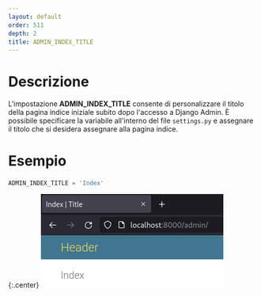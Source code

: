 ```yaml
---
layout: default
order: 511
depth: 2
title: ADMIN_INDEX_TITLE
---
```

# Descrizione

L'impostazione **ADMIN_INDEX_TITLE** consente di personalizzare il titolo della
pagina indice iniziale subito dopo l'accesso a Django Admin.
È possibile specificare la variabile all'interno del file `settings.py` e
assegnare il titolo che si desidera assegnare alla pagina indice.

# Esempio

```python
ADMIN_INDEX_TITLE = 'Index'
```

{:.center}
![Intestazioni](/resources/django-admin-settings/archive/latest/italian/headers.png)
